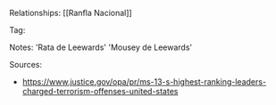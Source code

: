 
Relationships:
[[Ranfla Nacional]]

Tag:

Notes:
'Rata de Leewards'
'Mousey de Leewards'

Sources:
- https://www.justice.gov/opa/pr/ms-13-s-highest-ranking-leaders-charged-terrorism-offenses-united-states